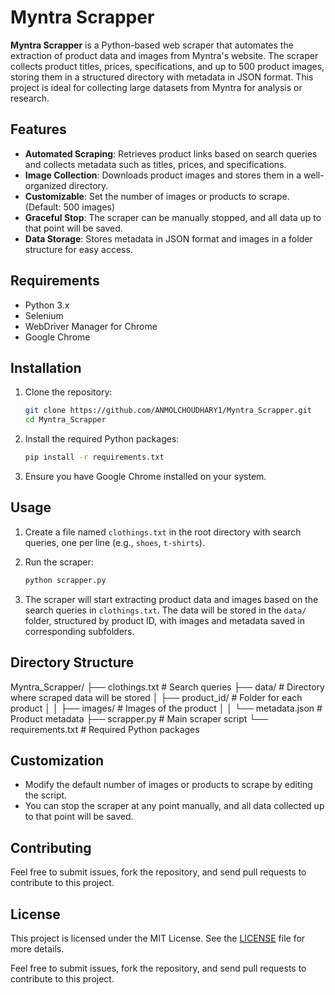 # Myntra Scrapper

**Myntra Scrapper** is a Python-based web scraper that automates the extraction of product data and images from Myntra's website. The scraper collects product titles, prices, specifications, and up to 500 product images, storing them in a structured directory with metadata in JSON format. This project is ideal for collecting large datasets from Myntra for analysis or research.

## Features

- **Automated Scraping**: Retrieves product links based on search queries and collects metadata such as titles, prices, and specifications.
- **Image Collection**: Downloads product images and stores them in a well-organized directory.
- **Customizable**: Set the number of images or products to scrape. (Default: 500 images)
- **Graceful Stop**: The scraper can be manually stopped, and all data up to that point will be saved.
- **Data Storage**: Stores metadata in JSON format and images in a folder structure for easy access.

## Requirements

- Python 3.x
- Selenium
- WebDriver Manager for Chrome
- Google Chrome

## Installation

1. Clone the repository:
    ```bash
    git clone https://github.com/ANMOLCHOUDHARY1/Myntra_Scrapper.git
    cd Myntra_Scrapper
    ```

2. Install the required Python packages:
    ```bash
    pip install -r requirements.txt
    ```

3. Ensure you have Google Chrome installed on your system.

## Usage

1. Create a file named `clothings.txt` in the root directory with search queries, one per line (e.g., `shoes`, `t-shirts`).

2. Run the scraper:
    ```bash
    python scrapper.py
    ```

3. The scraper will start extracting product data and images based on the search queries in `clothings.txt`. The data will be stored in the `data/` folder, structured by product ID, with images and metadata saved in corresponding subfolders.

## Directory Structure

Myntra_Scrapper/ 
├── clothings.txt # Search queries 
├── data/ # Directory where scraped data will be stored 
│ ├── product_id/ # Folder for each product 
│ │ ├── images/ # Images of the product 
│ │ └── metadata.json # Product metadata 
├── scrapper.py # Main scraper script 
└── requirements.txt # Required Python packages



## Customization

- Modify the default number of images or products to scrape by editing the script.
- You can stop the scraper at any point manually, and all data collected up to that point will be saved.

## Contributing

Feel free to submit issues, fork the repository, and send pull requests to contribute to this project.

## License

This project is licensed under the MIT License. See the [LICENSE](LICENSE) file for more details.


Feel free to submit issues, fork the repository, and send pull requests to contribute to this project.
